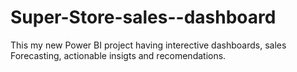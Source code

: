 # Super-Store-sales--dashboard
This my new Power BI project having interective dashboards, sales Forecasting, actionable insigts and recomendations.
